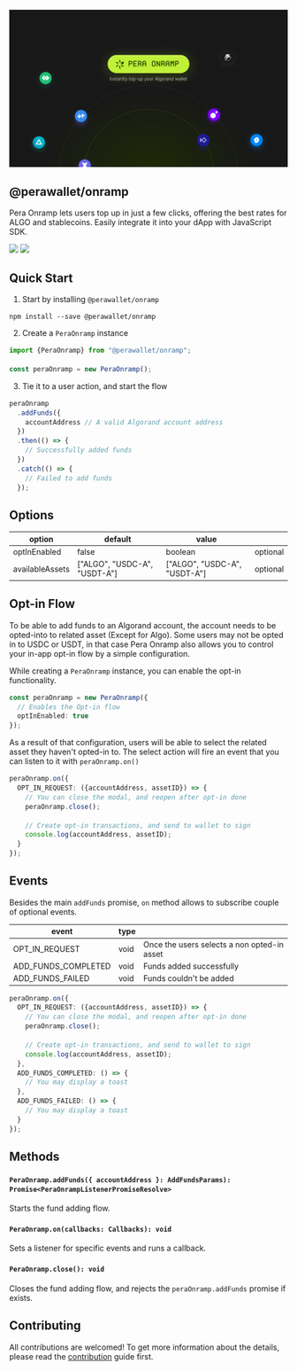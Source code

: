 ![Pera Onramp Cover Image](./cover.png)

## @perawallet/onramp

Pera Onramp lets users top up in just a few clicks, offering the best rates for ALGO and stablecoins. Easily integrate it into your dApp with JavaScript SDK.

[![](https://img.shields.io/npm/v/@perawallet/onramp?style=flat-square)](https://www.npmjs.com/package/@perawallet/onramp) [![](https://img.shields.io/bundlephobia/min/@perawallet/onramp?style=flat-square)](https://www.npmjs.com/package/@perawallet/onramp)

## Quick Start

1. Start by installing `@perawallet/onramp`

```
npm install --save @perawallet/onramp
```

2. Create a `PeraOnramp` instance

```typescript
import {PeraOnramp} from "@perawallet/onramp";

const peraOnramp = new PeraOnramp();
```

3. Tie it to a user action, and start the flow

```typescript
peraOnramp
  .addFunds({
    accountAddress // A valid Algorand account address
  })
  .then(() => {
    // Successfully added funds
  })
  .catch(() => {
    // Failed to add funds
  });
```

## Options

| option          | default                      | value                        |          |
| --------------- | ---------------------------- | ---------------------------- | -------- |
| optInEnabled    | false                        | boolean                      | optional |
| availableAssets | ["ALGO", "USDC-A", "USDT-A"] | ["ALGO", "USDC-A", "USDT-A"] | optional |

## Opt-in Flow

To be able to add funds to an Algorand account, the account needs to be opted-into to related asset (Except for Algo). Some users may not be opted in to USDC or USDT, in that case Pera Onramp also allows you to control your in-app opt-in flow by a simple configuration.

While creating a `PeraOnramp` instance, you can enable the opt-in functionality.

```typescript
const peraOnramp = new PeraOnramp({
  // Enables the Opt-in flow
  optInEnabled: true
});
```

As a result of that configuration, users will be able to select the related asset they haven't opted-in to. The select action will fire an event that you can listen to it with `peraOnramp.on()`

```typescript
peraOnramp.on({
  OPT_IN_REQUEST: ({accountAddress, assetID}) => {
    // You can close the modal, and reopen after opt-in done
    peraOnramp.close();

    // Create opt-in transactions, and send to wallet to sign
    console.log(accountAddress, assetID);
  }
});
```

## Events

Besides the main `addFunds` promise, `on` method allows to subscribe couple of optional events.

| event               | type |                                             |
| ------------------- | ---- | ------------------------------------------- |
| OPT_IN_REQUEST      | void | Once the users selects a non opted-in asset |
| ADD_FUNDS_COMPLETED | void | Funds added successfully                    |
| ADD_FUNDS_FAILED    | void | Funds couldn't be added                     |

```typescript
peraOnramp.on({
  OPT_IN_REQUEST: ({accountAddress, assetID}) => {
    // You can close the modal, and reopen after opt-in done
    peraOnramp.close();

    // Create opt-in transactions, and send to wallet to sign
    console.log(accountAddress, assetID);
  },
  ADD_FUNDS_COMPLETED: () => {
    // You may display a toast
  },
  ADD_FUNDS_FAILED: () => {
    // You may display a toast
  }
});
```

## Methods

#### `PeraOnramp.addFunds({ accountAddress }: AddFundsParams): Promise<PeraOnrampListenerPromiseResolve>`

Starts the fund adding flow.

#### `PeraOnramp.on(callbacks: Callbacks): void`

Sets a listener for specific events and runs a callback.

#### `PeraOnramp.close(): void`

Closes the fund adding flow, and rejects the `peraOnramp.addFunds` promise if exists.

## Contributing

All contributions are welcomed! To get more information about the details, please read the [contribution](./CONTRIBUTING.md) guide first.
